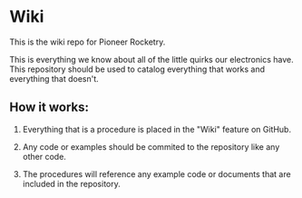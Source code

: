 # Wiki
This is the wiki repo for Pioneer Rocketry. 

This is everything we know about all of the little quirks our electronics have. This repository should be used to catalog everything that works and everything that doesn't. 

## How it works:

1. Everything that is a procedure is placed in the "Wiki" feature on GitHub. 

2. Any code or examples should be commited to the repository like any other code. 

3. The procedures will reference any example code or documents that are included in the repository. 

